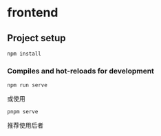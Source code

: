 # frontend

## Project setup
```
npm install
```

### Compiles and hot-reloads for development
```
npm run serve
```
或使用
```
pnpm serve
```
推荐使用后者
